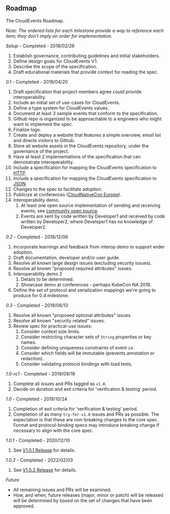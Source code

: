 ## Roadmap

<!-- no verify-specs -->

The CloudEvents Roadmap.

_Note: The ordered lists for each milestone provide a way to reference each
item; they don't imply an order for implementation._

_Setup_ - Completed - 2018/02/26

1. Establish governance, contributing guidelines and initial stakeholders.
1. Define design goals for CloudEvents V.1.
1. Describe the scope of the specification.
1. Draft educational materials that provide context for reading the spec.

_0.1_ - Completed - 2018/04/20

1. Draft specification that project members agree _could_ provide
   interoperability.
1. Include an initial set of use-cases for CloudEvents.
1. Define a type system for CloudEvents values.
1. Document at least 3 sample events that conform to the specification.
1. Github repo is organized to be approachable to a engineers who might want to
   implement the spec.
1. Finalize logo.
1. Create and deploy a website that features a simple overview, email list and
   directs visitors to Github.
1. Store all website assets in the CloudEvents repository, under the governance
   of the project.
1. Have at least 2 implementations of the specification that can demonstrate
   interoperability.
1. Include a specification for mapping the CloudEvents specification to
   [HTTP](../cloudevents/bindings/http-protocol-binding.md).
1. Include a specification for mapping the CloudEvents specification to
   [JSON](../cloudevents/formats/json-format.md).
1. Changes to the spec to facilitate adoption.
1. Publicize at conferences
   ([CloudNativeCon Europe](https://events.linuxfoundation.org/events/kubecon-cloudnativecon-north-america-2018/)).
1. Interoperability demo.
   1. At least one open source implementation of sending and receiving events,
      see [community open source](open-source.md).
   1. Events are sent by code written by Developer1 and received by code written
      by Developer2, where Developer1 has no knowledge of Developer2.

_0.2_ - Completed - 2018/12/06

1. Incorporate learnings and feedback from interop demo to support wider
   adoption.
1. Draft documentation, developer and/or user guide.
1. Resolve all known large design issues (excluding security issues).
1. Resolve all known "proposed required attributes" issues.
1. Interoperability demo 2
   1. Details to be determined.
   1. Showcase demo at conferences - perhaps KubeCon NA 2018.
1. Define the set of protocol and serialization mappings we're going to produce
   for 0.4 milestone.

_0.3_ - Completed - 2019/06/13

1. Resolve all known "proposed optional attributes" issues.
1. Resolve all known "security related" issues.
1. Review spec for practical-use issues:
   1. Consider context size limits.
   1. Consider restricting character sets of `String` properties or key names.
   1. Consider defining uniqueness constraints of event `id`.
   1. Consider which fields will be immutable (prevents annotation or
      redaction).
   1. Consider validating protocol bindings with load tests.

_1.0-rc1_ - Completed - 2019/09/19

1. Complete all issues and PRs tagged as `v1.0`.
1. Decide on duration and exit criteria for 'verification & testing' period.

_1.0_ - Completed - 2019/10/24

1. Completion of exit criteria for 'verification & testing' period.
1. Completion of as many `try-for-v1.0` issues and PRs as possible. The
   expectation is that these are non-breaking changes to the core spec.
   Format and protocol-binding specs may introduce breaking change if
   necessary to align with the core spec.

_1.0.1_ - Completed - 2020/12/10

1. See [V1.0.1 Release](https://github.com/cloudevents/spec/releases/tag/ce@v1.0.1)
   for details.

_1.0.2_ - Completed - 2022/02/03

1. See [V1.0.2 Release](https://github.com/cloudevents/spec/releases/tag/ce@v1.0.2)
   for details.

_Future_

- All remaining issues and PRs will be examined.
- How, and when, future releases (major, minor or patch) will be released will
  be determined by based on the set of changes that have been approved.
